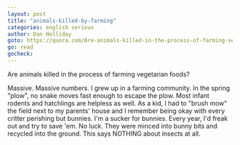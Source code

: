 ```yaml
---
layout: post
title: "animals-killed-by-farming"
categories: english serious
author: Dan Holliday
goto: https://quora.com/Are-animals-killed-in-the-process-of-farming-vegetarian-foods?ref=speak.junglestar.org
go: read
gocheck:  
---
```

Are animals killed in the process of farming vegetarian foods?

Massive. Massive numbers. I grew up in a farming community. In the spring "plow", no snake moves fast enough to escape the plow.  Most infant rodents and hatchlings are helpless as well. As a kid, I had to "brush mow" the field next to my parents' house and I remember being okay with every critter perishing but bunnies. I'm a sucker for bunnies. Every year, I'd freak out and try to save 'em. No luck. They were minced into bunny bits and recycled into the ground. This says NOTHING about insects at all.
